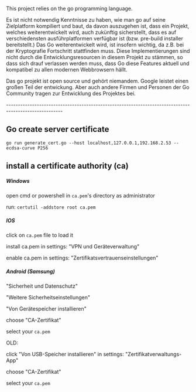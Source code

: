 This project relies on the go programming language.

Es ist nicht notwendig Kenntnisse zu haben, wie man go auf seine Zielplatform kompiliert und baut, da davon auszugehen ist, dass ein Projekt, welches weiterentwickelt wird, auch zukünftig sicherstellt, dass es auf verschiedensten ausführplatformen verfügbar ist (bzw. pre-build installer bereitstellt.)
Das Go weiterentwickelt wird, ist insofern wichtig, da z.B. bei der Kryptografie Fortschritt stattfinden muss. Diese Implementierungen sind nicht durch die Entwicklungsresourcen in diesem Projekt zu stämmen, so dass sich drauf verlassen werden muss, dass Go diese Features aktuell und kompatibel zu allen modernen Webbrowsern hällt.

Das go projekt ist open source und gehört niemandem. Google leistet einen großen Teil der entwickung. Aber auch andere Firmen und Personen der Go Community tragen zur Entwicklung des Projektes bei.

<p>------------------------------------------------------------------------------------------------------</p>

<h2>Go create server certificate</h2>
<code>go run generate_cert.go --host localhost,127.0.0.1,192.168.2.53 --ecdsa-curve P256</code>

<h2>install a certificate authority (ca)</h2>

<h5>Windows</h5>
<p>open cmd or powershell in <code>ca.pem</code>'s directory as administrator</p>
<p>run: <code>certutil -addstore root ca.pem</code></p>

<h5>IOS</h5>
<p>click on <code>ca.pem</code> file to load it</p>
<p>install ca.pem in settings: "VPN und Geräteverwaltung"</p>
<p>enable ca.pem in settings: "Zertifikatsvertrauenseinstellungen"</p>

<h5>Android (Samsung)</h5>
<p>"Sicherheit und Datenschutz"</p>
<p>"Weitere Sicherheitseinstellungen"</p>
<p>"Von Gerätespeicher installieren"</p>
<p>choose "CA-Zertifikat"</p>
<p>select your <code>ca.pem</code></p>
<p>OLD:</p>
<p>click "Von USB-Speicher installieren" in settings: "Zertifikatverwaltungs-App"</p>
<p>choose "CA-Zertifikat"</p>
<p>select your <code>ca.pem</code></p>
